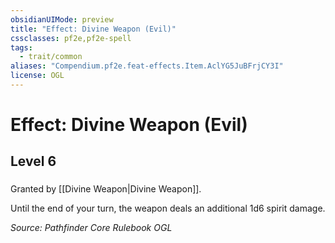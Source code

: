 ```yaml
---
obsidianUIMode: preview
title: "Effect: Divine Weapon (Evil)"
cssclasses: pf2e,pf2e-spell
tags:
  - trait/common
aliases: "Compendium.pf2e.feat-effects.Item.AclYG5JuBFrjCY3I"
license: OGL
---
```

# Effect: Divine Weapon (Evil)
## Level 6
### 






Granted by [[Divine Weapon|Divine Weapon]].

Until the end of your turn, the weapon deals an additional 1d6 spirit damage.

*Source: Pathfinder Core Rulebook*
*OGL*